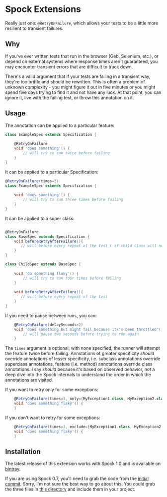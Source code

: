 # Spock Extensions

Really just one: `@RetryOnFailure`, which allows your tests to be a little more resilient to transient failures.

## Why
If you've ever written tests that run in the browser (Geb, Selenium, etc.), or depend on external systems where response times aren't guaranteed, you may encounter transient errors that are difficult to track down.

There's a valid argument that if your tests are failing in a transient way, they're too brittle and should be rewritten. This is often a problem of unknown complexity - you might figure it out in five minutes or you might spend five days trying to find it and not have any luck. At that point, you can ignore it, live with the failing test, or throw this annotation on it.

## Usage

The annotation can be applied to a particular feature:
```groovy
class ExampleSpec extends Specification {
	
	@RetryOnFailure
	void 'does something'() {
		// will try to run twice before failing
	}
}
```

It can be applied to a particular Specification:

```groovy
@RetryOnFailure(times=3)
class ExampleSpec extends Specification {
	
	void 'does something'() {
		// will try to run three times before failing
	}
}
```

It can be applied to a super class:
```groovy

@RetryOnFailure
class BaseSpec extends Specification {
    void beforeRetryAfterFailure(){
       // will before every repeat of the test ( if child class will not override it )
    }
}

class ChildSpec extends BaseSpec {
	
	void 'do something flaky'() {
		// will try to run four times before failing
	}
	
	void beforeRetryAfterFailure(){
	   // will before every repeat of the test
	}
}
```

If you need to pause between runs, you can:
```groovy
    @RetryOnFailure(delaySeconds=2)
    void 'does something but might fail because it\'s been throttled'() {
        // will pause two seconds before trying to run again
    }
```

The `times` argument is optional; with none specified, the runner will attempt the feature twice before failing. Annotations of greater specificity *should* override annotations of lesser specificity, i.e. subclass annotations override superclass annotations, feature (i.e. method) annotations override class annotations. I say *should* because it's based on observed behavior, not a deep dive into the Spock internals to understand the order in which the annotations are visited.

If you want to retry only for some exceptions:
```groovy
    @RetryOnFailure(times=3, only={MyException1.class, MyException2.class})
    void 'does something flaky'() {
    }
```

If you don't want to retry for some exceptions:
```groovy
    @RetryOnFailure(times=3, exclude={MyException1.class, MyException2.class})
    void 'does something flaky'() {
    }
```

## Installation
The latest release of this extension works with Spock 1.0 and is available on [bintray](https://bintray.com/anotherchrisberry/spock-retry/spock-retry).

If you are using Spock 0.7, you'll need to grab the code from the [initial commit](https://github.com/anotherchrisberry/spock-retry/tree/e3135038fb796b2c44efda3adc29970dc40b09d5). Sorry, I'm not sure the best way to go about this. You could grab the three files in [this directory](https://github.com/anotherchrisberry/spock-retry/tree/e3135038fb796b2c44efda3adc29970dc40b09d5/src/main/groovy/com/anotherchrisberry/spock/extensions/retry) and include them in your project.


  